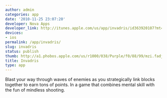 ```yaml
---
author: admin
categories: app
date: '2010-11-25 23:07:20'
developer: Nova Apps
developer_link: http://itunes.apple.com/us/app/invadris/id363920107?mt=8
devices: 
- ios
permalink: /app/invadris/
slug: invadris
status: publish
thumb: http://a1.phobos.apple.com/us/r1000/038/Purple/f0/88/99/mzi.fadjmfhn.175x175-75.jpg
title: Invadris
type: app
---
```


Blast your way through waves of enemies as you strategically link blocks together to earn tons of points. In a game that combines mental skill with the fun of mindless shooting.
